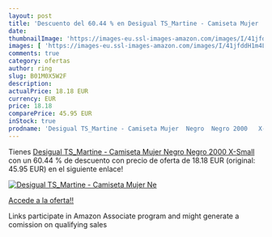 ```yaml
---
layout: post
title: 'Descuento del 60.44 % en Desigual TS_Martine - Camiseta Mujer  Ne'
date: 
thumbnailImage: 'https://images-eu.ssl-images-amazon.com/images/I/41jfddH1m4L._SL200_.jpg'
images: [ 'https://images-eu.ssl-images-amazon.com/images/I/41jfddH1m4L._SL200_.jpg' ]
comments: true
category: ofertas
author: ring
slug: B01M0X5W2F
description:
actualPrice: 18.18 EUR
currency: EUR
price: 18.18
comparePrice: 45.95 EUR
inStock: true
prodname: 'Desigual TS_Martine - Camiseta Mujer  Negro  Negro 2000   X-Small'
---
```


Tienes [Desigual TS_Martine - Camiseta Mujer  Negro  Negro 2000   X-Small](https://www.amazon.es/dp/B01M0X5W2F/?tag=tolees-21) con un 60.44 % de descuento con precio de oferta de 18.18 EUR (original: 45.95 EUR) en el siguiente enlace!

[![Desigual TS_Martine - Camiseta Mujer  Ne](https://images-eu.ssl-images-amazon.com/images/I/41jfddH1m4L._SL200_.jpg)](https://www.amazon.es/dp/B01M0X5W2F/?tag=tolees-21)

[Accede a la oferta!!](https://www.amazon.es/dp/B01M0X5W2F/?tag=tolees-21)

Links participate in Amazon Associate program and might generate a comission on qualifying sales


